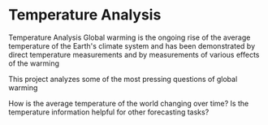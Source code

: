 # Temperature Analysis
Temperature Analysis Global warming is the ongoing rise of the average temperature of the Earth's climate system and has been demonstrated by direct temperature measurements and by measurements of various effects of the warming

This project analyzes some of the most pressing questions of global warming

How is the average temperature of the world changing over time? Is the temperature information helpful for other forecasting tasks?
